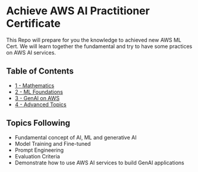 # Achieve AWS AI Practitioner Certificate
This Repo will prepare for you the knowledge to achieved new AWS ML Cert. We will learn together the fundamental and try to have some practices on AWS AI services.

## Table of Contents
- [1 - Mathematics](https://github.com/khanhvg/achieved_aws_ai_practioner/tree/main/1-mathematics)
- [2 - ML Foundations](https://github.com/khanhvg/achieved_aws_ai_practioner/tree/main/2-ml-foundations)
- [3 - GenAI on AWS](https://github.com/khanhvg/achieved_aws_ai_practioner/tree/main/3-genai-on-aws)
- [4 - Advanced Topics](https://github.com/khanhvg/achieved_aws_ai_practioner/tree/main/4-advanced-topics)

## Topics Following
- Fundamental concept of AI, ML and generative AI
- Model Training and Fine-tuned
- Prompt Engineering
- Evaluation Criteria
- Demonstrate how to use AWS AI services to build GenAI applications
